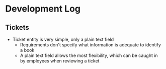 # Development Log

## Tickets

- Ticket entity is very simple, only a plain text field
  - Requirements don't specify what information is adequate
    to identify a book
  - A plain text field allows the most flexibility, which
    can be caught in by employees when reviewing a ticket
